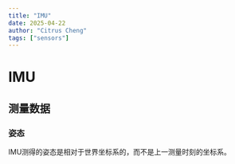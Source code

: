 ```yaml
---
title: "IMU"
date: 2025-04-22
author: "Citrus Cheng"
tags: ["sensors"]
---
```


# IMU
## 测量数据
### 姿态
IMU测得的姿态是相对于世界坐标系的，而不是上一测量时刻的坐标系。